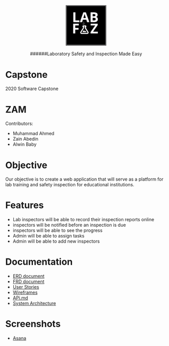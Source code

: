 <div align="center">
<img src="Documentation/Logo/labfiz_logo_hd.png"  width="25%" height="auto">
 
 ######Laboratory Safety and Inspection Made Easy
 
 </div>
 
# Capstone
2020 Software Capstone 

# ZAM
Contributors: 
- 	Muhammad Ahmed
-  Zain Abedin
-  Alwin Baby
 

# Objective
 Our objective is to create a web application that will serve as a platform for lab training and safety inspection for educational institutions. 

# Features
  - Lab inspectors will be able to record their inspection reports online
  - inspectors will be notified before an inspection is due
  - inspectors will be able to see the progress
  - Admin will be able to assign tasks 
  - Admin will be able to add new inspectors

  

# Documentation
 - [ERD document](https://github.com/Capstone2019-ZAM/Capstone/blob/master/Documentation/ERD%20-%20Main%20App.pdf)
 - [FRD document](https://github.com/Capstone2019-ZAM/Capstone/blob/master/Documentation/FRD.docx)
 - [User Stories](https://github.com/Capstone2019-ZAM/Capstone/blob/master/Documentation/User%20Stories.xlsx)
 - [Wireframes](https://github.com/Capstone2019-ZAM/Capstone/blob/master/Documentation/Wireframe%20-%20Coordinator%20(2).svg)
 - [APi.md](https://github.com/Capstone2019-ZAM/Capstone/blob/master/Documentation/API2.md)
 - [System Architecture](https://github.com/Capstone2019-ZAM/Capstone/blob/master/Documentation/System%20Architectural%20V2%20(2).png)
 
 # Screenshots
  - [Asana](https://github.com/Capstone2019-ZAM/Capstone/tree/master/Documentation/Asana%20Screenshots)
 
